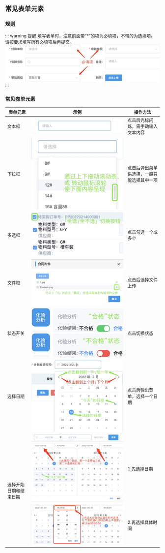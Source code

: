 ## 常见表单元素
### 规则
::: warning 提醒
填写表单时，注意前面带“*”的项为必填项，不带的为选填项。  
请按要求填写所有必填项后再提交。  
![图片](../../.vuepress/public/images/basics/required.jpg)  
:::
### 常见表单元素
<table>
<thead>
<tr>
<th width="64px">表单元素</th>
<th>示例</th>
<th>操作方法</th>
</tr>
</thead>

<tbody>
<tr>
<td>文本框</td>
<td><img src="../../.vuepress/public/images/basics/text.jpg"/></td>
<td>点击后光标闪烁，需手动输入文本内容</td>
</tr>

<tr>
<td>下拉框</td>
<td><img src="../../.vuepress/public/images/basics/select.jpg"/></td>
<td>点击后弹出菜单供选择，一般只能选择其中一项</td>
</tr>

<tr>
<td>多选框</td>
<td><img src="../../.vuepress/public/images/basics/checkbox.jpg"/></td>
<td>点击勾选一个或多个</td>
</tr>

<tr>
<td>文件框</td>
<td><img src="../../.vuepress/public/images/basics/file.jpg"/></td>
<td>点击后选择文件上传</td>
</tr>

<tr>
<td>状态开关</td>
<td><img src="../../.vuepress/public/images/basics/switch.jpg"/><img src="../../.vuepress/public/images/basics/switch2.jpg"/></td>
<td>点击切换状态</td>
</tr>

<tr>
<td>选择日期</td>
<td><img src="../../.vuepress/public/images/basics/chooseDate.jpg"/></td>
<td>点击后弹出菜单，选择一个日期</td>
</tr>

<tr>
<td rowspan="2">选择开始日期和结束日期</td>
<td><img src="../../.vuepress/public/images/basics/chooseDates1.jpg"/></td>
<td>1.先选择日期</td>
</tr>

<tr>
<td><img src="../../.vuepress/public/images/basics/chooseDates2.jpg"/></td>
<td>2.再选择具体时间</td>
</tr>
</tbody>
</table>
